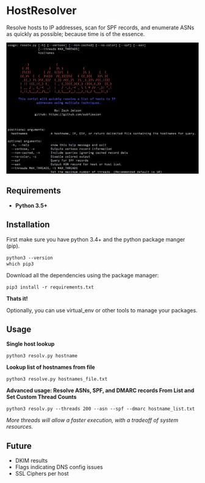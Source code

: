 # HostResolver
Resolve hosts to IP addresses, scan for SPF records, and enumerate ASNs as quickly as possible; because time is of the essence.

![HostResolver Screenshot](https://raw.githubusercontent.com/subfission/HostResolver/master/HostResolver.png)

## Requirements
* **Python 3.5+**

## Installation
First make sure you have python 3.4+ and the python package manger (pip).
    
    python3 --version
    which pip3
    
Download all the dependencies using the package manager:

    pip3 install -r requirements.txt
    
**Thats it!**

Optionally, you can use virtual_env or other tools to manage your packages.


## Usage

**Single host lookup**

    python3 resolv.py hostname
    
**Lookup list of hostnames from file**

    python3 resolve.py hostnames_file.txt
    
**Advanced usage: Resolve ASNs, SPF, and DMARC records From List and Set Custom Thread Counts**

    python3 resolv.py --threads 200 --asn --spf --dmarc hostname_list.txt
    
*More threads will allow a faster execution, with a tradeoff of system resources.*


## Future

 - DKIM results
 - Flags indicating DNS config issues
 - SSL Ciphers per host
 